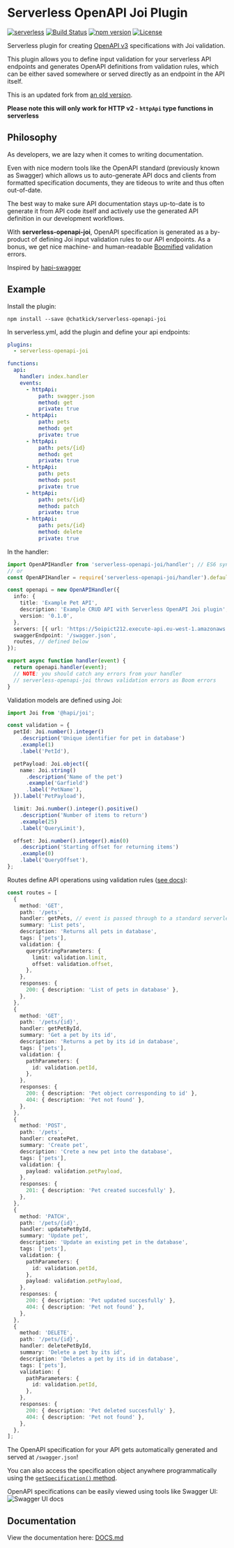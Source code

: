 # Serverless OpenAPI Joi Plugin
[![serverless](http://public.serverless.com/badges/v3.svg)](http://www.serverless.com)
[![Build Status](https://travis-ci.com/anttiviljami/serverless-openapi-joi.svg?branch=master)](https://travis-ci.com/anttiviljami/serverless-openapi-joi)
[![npm version](https://badge.fury.io/js/serverless-openapi-joi.svg)](https://badge.fury.io/js/serverless-openapi-joi)
[![License](http://img.shields.io/:license-mit-blue.svg)](http://anttiviljami.mit-license.org)

Serverless plugin for creating [OpenAPI v3](https://github.com/OAI/OpenAPI-Specification/blob/3.0.0/versions/3.0.0.md) specifications with Joi validation.

This plugin allows you to define input validation for your serverless API endpoints and generates OpenAPI definitions
from validation rules, which can be either saved somewhere or served directly as an endpoint in the API itself.

This is an updated fork from [an old version](https://github.com/anttiviljami/serverless-openapi-joi). 

**Please note this will only work for HTTP v2 - `httpApi` type functions in serverless**

## Philosophy

As developers, we are lazy when it comes to writing documentation.

Even with nice modern tools like the OpenAPI standard (previously known as Swagger) which allows us to auto-generate
API docs and clients from formatted specification documents, they are tideous to write and thus often out-of-date.

The best way to make sure API documentation stays up-to-date is to generate it from API code itself and actively use the
generated API definition in our development workflows.

With **serverless-openapi-joi**, OpenAPI specification is generated as a by-product of defining Joi input validation
rules to our API endpoints. As a bonus, we get nice machine- and human-readable [Boomified](https://github.com/hapijs/boom)
validation errors.

Inspired by [hapi-swagger](https://github.com/glennjones/hapi-swagger)

## Example

Install the plugin:

```
npm install --save @chatkick/serverless-openapi-joi
```

In serverless.yml, add the plugin and define your api endpoints:

```yaml
plugins:
  - serverless-openapi-joi

functions:
  api:
    handler: index.handler
    events:
      - httpApi:
          path: swagger.json
          method: get
          private: true
      - httpApi:
          path: pets
          method: get
          private: true
      - httpApi:
          path: pets/{id}
          method: get
          private: true
      - httpApi:
          path: pets
          method: post
          private: true
      - httpApi:
          path: pets/{id}
          method: patch
          private: true
      - httpApi:
          path: pets/{id}
          method: delete
          private: true
```

In the handler:

```typescript
import OpenAPIHandler from 'serverless-openapi-joi/handler'; // ES6 syntax
// or
const OpenAPIHandler = require('serverless-openapi-joi/handler').default; // CommonJS syntax
```

```typescript
const openapi = new OpenAPIHandler({
  info: {
    title: 'Example Pet API',
    description: 'Example CRUD API with Serverless OpenAPI Joi plugin',
    version: '0.1.0',
  },
  servers: [{ url: 'https://5oipict212.execute-api.eu-west-1.amazonaws.com/dev' }],
  swaggerEndpoint: '/swagger.json',
  routes, // defined below
});

export async function handler(event) {
  return openapi.handler(event);
  // NOTE: you should catch any errors from your handler
  // serverless-openapi-joi throws validation errors as Boom errors
}
```

Validation models are defined using Joi:

```typescript
import Joi from '@hapi/joi';

const validation = {
  petId: Joi.number().integer()
    .description('Unique identifier for pet in database')
    .example(1)
    .label('PetId'),

  petPayload: Joi.object({
    name: Joi.string()
      .description('Name of the pet')
      .example('Garfield')
      .label('PetName'),
  }).label('PetPayload'),

  limit: Joi.number().integer().positive()
    .description('Number of items to return')
    .example(25)
    .label('QueryLimit'),

  offset: Joi.number().integer().min(0)
    .description('Starting offset for returning items')
    .example(0)
    .label('QueryOffset'),
};
```

Routes define API operations using validation rules ([see docs](https://github.com/anttiviljami/serverless-openapi-joi/blob/master/DOCS.md#route-object)):

```typescript
const routes = [
  {
    method: 'GET',
    path: '/pets',
    handler: getPets, // event is passed through to a standard serverless handler function after validation
    summary: 'List pets',
    description: 'Returns all pets in database',
    tags: ['pets'],
    validation: {
      queryStringParameters: {
        limit: validation.limit,
        offset: validation.offset,
      },
    },
    responses: {
      200: { description: 'List of pets in database' },
    },
  },
  {
    method: 'GET',
    path: '/pets/{id}',
    handler: getPetById,
    summary: 'Get a pet by its id',
    description: 'Returns a pet by its id in database',
    tags: ['pets'],
    validation: {
      pathParameters: {
        id: validation.petId,
      },
    },
    responses: {
      200: { description: 'Pet object corresponding to id' },
      404: { description: 'Pet not found' },
    },
  },
  {
    method: 'POST',
    path: '/pets',
    handler: createPet,
    summary: 'Create pet',
    description: 'Crete a new pet into the database',
    tags: ['pets'],
    validation: {
      payload: validation.petPayload,
    },
    responses: {
      201: { description: 'Pet created succesfully' },
    },
  },
  {
    method: 'PATCH',
    path: '/pets/{id}',
    handler: updatePetById,
    summary: 'Update pet',
    description: 'Update an existing pet in the database',
    tags: ['pets'],
    validation: {
      pathParameters: {
        id: validation.petId,
      },
      payload: validation.petPayload,
    },
    responses: {
      200: { description: 'Pet updated succesfully' },
      404: { description: 'Pet not found' },
    },
  },
  {
    method: 'DELETE',
    path: '/pets/{id}',
    handler: deletePetById,
    summary: 'Delete a pet by its id',
    description: 'Deletes a pet by its id in database',
    tags: ['pets'],
    validation: {
      pathParameters: {
        id: validation.petId,
      },
    },
    responses: {
      200: { description: 'Pet deleted succesfully' },
      404: { description: 'Pet not found' },
    },
  },
];
```

The OpenAPI specification for your API gets automatically generated and served at `/swagger.json`!

You can also access the specification object anywhere programmatically using the
[`getSpecification()` method](https://github.com/anttiviljami/serverless-openapi-joi/blob/master/DOCS.md#method-getspecification-1).

OpenAPI specifications can be easily viewed using tools like Swagger UI:
![Swagger UI docs](https://raw.githubusercontent.com/anttiviljami/serverless-openapi-joi/master/swaggerui.png)

## Documentation

View the documentation here: [DOCS.md](https://github.com/anttiviljami/serverless-openapi-joi/blob/master/DOCS.md)
